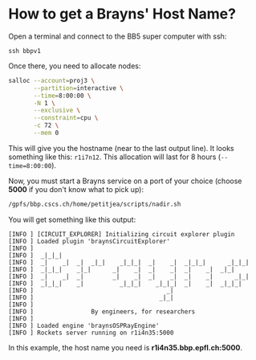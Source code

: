 # How to get a Brayns' Host Name?

Open a terminal and connect to the BB5 super computer with ssh:

```
ssh bbpv1
```

Once there, you need to allocate nodes:

```bash
salloc --account=proj3 \
       --partition=interactive \
       --time=8:00:00 \
       -N 1 \
       --exclusive \
       --constraint=cpu \
       -c 72 \
       --mem 0
```
This will give you the hostname (near to the last output line). It looks something like this: `r1i7n12`. This allocation will last for 8 hours (`--time=8:00:00`).

Now, you must start a Brayns service on a port of your choice (choose __5000__ if you don't know what to pick up):

```bash
/gpfs/bbp.cscs.ch/home/petitjea/scripts/nadir.sh
```

You will get something like this output:

```
[INFO ] [CIRCUIT_EXPLORER] Initializing circuit explorer plugin
[INFO ] Loaded plugin 'braynsCircuitExplorer'
[INFO ]
[INFO ]  _|_|_|
[INFO ]  _|    _|  _|  _|_|    _|_|_|  _|    _|  _|_|_|      _|_|_|
[INFO ]  _|_|_|    _|_|      _|    _|  _|    _|  _|    _|  _|_|
[INFO ]  _|    _|  _|        _|    _|  _|    _|  _|    _|      _|_|
[INFO ]  _|_|_|    _|          _|_|_|    _|_|_|  _|    _|  _|_|_|
[INFO ]                                     _|
[INFO ]                                   _|_|
[INFO ]
[INFO ]                By engineers, for researchers
[INFO ]
[INFO ] Loaded engine 'braynsOSPRayEngine'
[INFO ] Rockets server running on r1i4n35:5000
```

In this example, the host name you need is __r1i4n35.bbp.epfl.ch:5000__.
